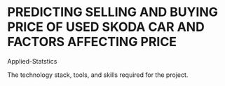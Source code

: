 # PREDICTING SELLING AND BUYING PRICE OF USED SKODA CAR AND FACTORS AFFECTING PRICE

Applied-Statstics

The technology stack, tools, and skills required for the project.

